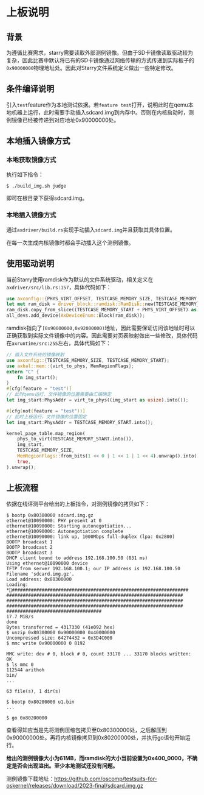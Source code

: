 # 上板说明

## 背景

为遵循比赛需求，starry需要读取外部测例镜像。但由于SD卡镜像读取驱动较为复杂，因此比赛中默认将已有的SD卡镜像通过网络传输的方式传递到实际板子的`0x90000000`物理地址处。因此对Starry文件系统定义做出一些特定修改。



## 条件编译说明

引入`test`feature作为本地测试依据。若`feature test`打开，说明此时在qemu本地机器上运行，此时需要手动插入sdcard.img到内存中。否则在内核启动时，测例镜像已经被传递到对应地址0x90000000处。



## 本地插入镜像方式

### 本地获取镜像方式

执行如下指令：

```shell
$ ./build_img.sh judge
```

即可在根目录下获得sdcard.img。

### 本地插入镜像方式

通过`axdriver/build.rs`实现手动插入`sdcard.img`并且获取其具体位置。

在每一次生成内核镜像时都会手动插入这个测例镜像。

## 使用驱动说明

当前Starry使用ramdisk作为默认的文件系统驱动，相关定义在`axdriver/src/lib.rs:157`，具体代码如下：

```rust
use axconfig::{PHYS_VIRT_OFFSET, TESTCASE_MEMORY_SIZE, TESTCASE_MEMORY_START};
let mut ram_disk = driver_block::ramdisk::RamDisk::new(TESTCASE_MEMORY_SIZE);
ram_disk.copy_from_slice((TESTCASE_MEMORY_START + PHYS_VIRT_OFFSET) as *const u8);
all_devs.add_device(AxDeviceEnum::Block(ram_disk));
```



ramdisk指向了`[0x90000000,0x92000000)`地址，因此需要保证访问该地址时可以正确获取到实际文件镜像中的内容。因此需要对页表映射做出一些修改，具体代码在`axruntime/src:255`左右，具体代码如下：

```rust
// 插入文件系统的镜像映射
use axconfig::{TESTCASE_MEMORY_SIZE, TESTCASE_MEMORY_START};
use axhal::mem::{virt_to_phys, MemRegionFlags};
extern "C" {
    fn img_start();
}
#[cfg(feature = "test")]
// 此时qemu运行，文件镜像的位置需要由汇编确定
let img_start:PhysAddr = virt_to_phys((img_start as usize).into());

#[cfg(not(feature = "test"))]
// 此时上板运行，文件镜像的位置固定
let img_start:PhysAddr = TESTCASE_MEMORY_START.into();

kernel_page_table.map_region(
    phys_to_virt(TESTCASE_MEMORY_START.into()),
    img_start,
    TESTCASE_MEMORY_SIZE,
    MemRegionFlags::from_bits(1 << 0 | 1 << 1 | 1 << 4).unwrap().into(),
    true,
).unwrap();
```



## 上板流程

依据在线评测平台给出的上板指令，对测例镜像的拷贝如下：

```shell
$ bootp 0x80300000 sdcard.img.gz
ethernet@10090000: PHY present at 0
ethernet@10090000: Starting autonegotiation...
ethernet@10090000: Autonegotiation complete
ethernet@10090000: link up, 1000Mbps full-duplex (lpa: 0x2800)
BOOTP broadcast 1
BOOTP broadcast 2
BOOTP broadcast 3
DHCP client bound to address 192.168.100.50 (831 ms)
Using ethernet@10090000 device
TFTP from server 192.168.100.1; our IP address is 192.168.100.50
Filename 'sdcard.img.gz'.
Load address: 0x80300000
Loading: *#################################################################
#################################################################
#################################################################
#################################################################
###################################
17.7 MiB/s
done
Bytes transferred = 4317330 (41e092 hex) 
$ unzip 0x80300000 0x90000000 0x40000000
Uncompressed size: 64274432 = 0x3D4C000
$ mmc write 0x90000000 0 8192

MMC write: dev # 0, block # 0, count 33170 ... 33170 blocks written: OK
$ ls mmc 0
112544 arithoh
bin/
...

63 file(s), 1 dir(s)

$ bootp 0x80200000 u1.bin
...

$ go 0x80200000
```

查看得知应当是先将测例压缩包拷贝至0x80300000处，之后解压到0x90000000处。再将内核镜像拷贝到0x80200000处，并执行go语句开始运行。



**给出的测例镜像大小为61MB，而ramdisk的大小当前设置为0x400_0000，不确定是否会出现溢出。至少本地测试还没有问题。**



测例镜像下载地址：https://github.com/oscomp/testsuits-for-oskernel/releases/download/2023-final/sdcard.img.gz
